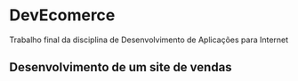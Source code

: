 # DevEcomerce
Trabalho final da disciplina de Desenvolvimento de Aplicações para Internet

## Desenvolvimento de um site de vendas
